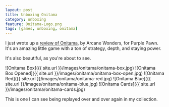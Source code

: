 ```yaml
---
layout: post
title: Unboxing Onitama
category: unboxing
feature: Onitama-Logo.png
tags: [games, unboxing, onitama]
---
```


I just wrote up a [review of Onitama](http://www.purplepawn.com/2015/03/kickstarter-previewdragoon/), by Arcane Wonders, for Purple Pawn.  It's an amazing little game with a ton of strategy, depth, and staying power.

It's also beautiful, as you're about to see.

![Onitama Box]({{ site.url }}/images/onitama/onitama-box.jpg)
![Onitama Box Opened]({{ site.url }}/images/onitama/onitama-box-open.jpg)
![Onitama Red]({{ site.url }}/images/onitama/onitama-red.jpg)
![Onitama Blue]({{ site.url }}/images/onitama/onitama-blue.jpg)
![Onitama Cards]({{ site.url }}/images/onitama/onitama-cards.jpg)

This is one I can see being replayed over and over again in my collection.

